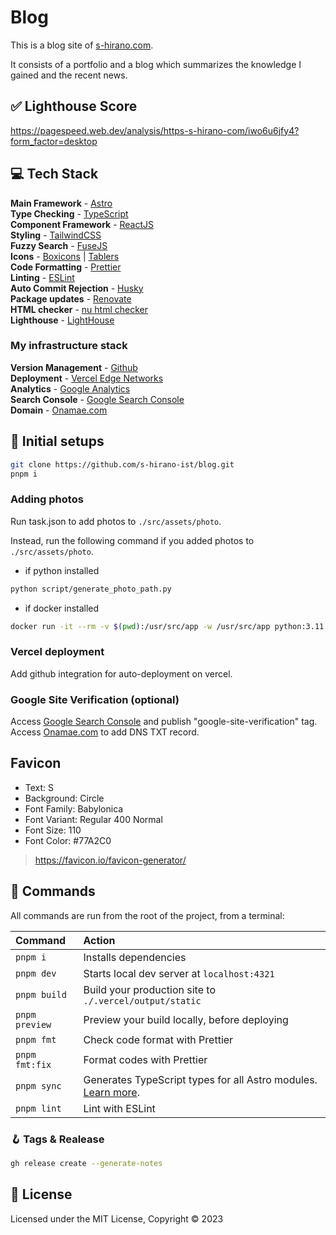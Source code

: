 # Blog

This is a blog site of [s-hirano.com](https://s-hirano.com/).

It consists of a portfolio and a blog which summarizes the knowledge I gained and the recent news.

## ✅ Lighthouse Score

<https://pagespeed.web.dev/analysis/https-s-hirano-com/iwo6u6jfy4?form_factor=desktop>

## 💻 Tech Stack

**Main Framework** - [Astro](https://astro.build/)  
**Type Checking** - [TypeScript](https://www.typescriptlang.org/)  
**Component Framework** - [ReactJS](https://reactjs.org/)  
**Styling** - [TailwindCSS](https://tailwindcss.com/)  
**Fuzzy Search** - [FuseJS](https://fusejs.io/)  
**Icons** - [Boxicons](https://boxicons.com/) | [Tablers](https://tabler-icons.io/)  
**Code Formatting** - [Prettier](https://prettier.io/)  
**Linting** - [ESLint](https://eslint.org)  
**Auto Commit Rejection** - [Husky](https://typicode.github.io/husky/)  
**Package updates** - [Renovate](https://www.mend.io/renovate/)  
**HTML checker** - [nu html checker](https://github.com/validator/validator)  
**Lighthouse** - [LightHouse](https://developers.google.com/web/tools/lighthouse)

### My infrastructure stack

**Version Management** - [Github](https://github.com/)  
**Deployment** - [Vercel Edge Networks](https://vercel.com/)  
**Analytics** - [Google Analytics](https://analytics.google.com/analytics/web/)  
**Search Console** - [Google Search Console](https://search.google.com/search-console)  
**Domain** - [Onamae.com](https://www.onamae.com/)

## 🍾 Initial setups

```bash
git clone https://github.com/s-hirano-ist/blog.git
pnpm i
```

### Adding photos

Run task.json to add photos to `./src/assets/photo`.

Instead, run the following command if you added photos to `./src/assets/photo`.

- if python installed

```bash
python script/generate_photo_path.py
```

- if docker installed

```bash
docker run -it --rm -v $(pwd):/usr/src/app -w /usr/src/app python:3.11 python3 script/generate_photo_path.py
```

### Vercel deployment

Add github integration for auto-deployment on vercel.

### Google Site Verification (optional)

Access [Google Search Console](https://search.google.com/search-console) and publish "google-site-verification" tag.
Access [Onamae.com](https://www.onamae.com/) to add DNS TXT record.

## Favicon

- Text: S
- Background: Circle
- Font Family: Babylonica
- Font Variant: Regular 400 Normal
- Font Size: 110
- Font Color: #77A2C0

> <https://favicon.io/favicon-generator/>

## 🧞 Commands

All commands are run from the root of the project, from a terminal:

| Command        | Action                                                                                                                           |
| :------------- | :------------------------------------------------------------------------------------------------------------------------------- |
| `pnpm i`       | Installs dependencies                                                                                                            |
| `pnpm dev`     | Starts local dev server at `localhost:4321`                                                                                      |
| `pnpm build`   | Build your production site to `./.vercel/output/static`                                                                          |
| `pnpm preview` | Preview your build locally, before deploying                                                                                     |
| `pnpm fmt`     | Check code format with Prettier                                                                                                  |
| `pnpm fmt:fix` | Format codes with Prettier                                                                                                       |
| `pnpm sync`    | Generates TypeScript types for all Astro modules. [Learn more](https://docs.astro.build/en/reference/cli-reference/#astro-sync). |
| `pnpm lint`    | Lint with ESLint                                                                                                                 |

### 🪝 Tags & Realease

```bash
gh release create --generate-notes
```

## 📜 License

Licensed under the MIT License, Copyright © 2023
